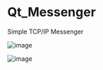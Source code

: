 # Qt_Messenger
Simple TCP/IP Messenger 


![image](https://user-images.githubusercontent.com/121168135/211865048-8c7fc5b5-8cf1-44af-b414-3b8633064fe7.png)

![image](https://user-images.githubusercontent.com/121168135/211865246-d9bbbffa-8159-4f58-8932-4dc031f19a9f.png)

